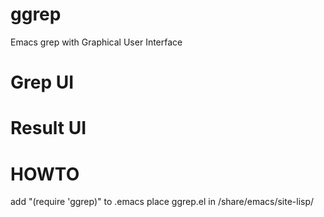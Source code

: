 # ggrep
Emacs grep with Graphical User Interface


# Grep UI

# Result UI

# HOWTO
add "(require 'ggrep)" to .emacs
place ggrep.el in <emacs dir>/share/emacs/site-lisp/

